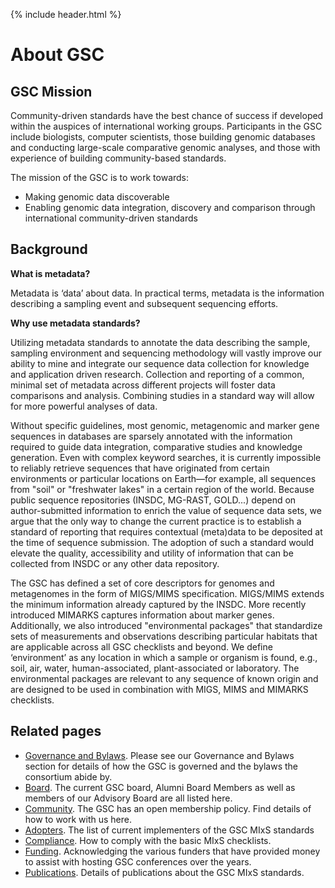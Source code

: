 {% include header.html %}

# About GSC

## GSC Mission

Community-driven standards have the best chance of success if developed within the auspices of international working groups. Participants in the GSC include biologists, computer scientists, those building genomic databases and conducting large-scale comparative genomic analyses, and those with experience of building community-based standards.

The mission of the GSC is to work towards:

*   Making genomic data discoverable
*   Enabling genomic data integration, discovery and comparison through international community-driven standards

## Background

**What is metadata?**

Metadata is ‘data’ about data. In practical terms, metadata is the information describing a sampling event and subsequent sequencing efforts.

**Why use metadata standards?**

Utilizing metadata standards to annotate the data describing the sample, sampling environment and sequencing methodology will vastly improve our ability to mine and integrate our sequence data collection for knowledge and application driven research. Collection and reporting of a common, minimal set of metadata across different projects will foster data comparisons and analysis. Combining studies in a standard way will allow for more powerful analyses of data.

Without specific guidelines, most genomic, metagenomic and marker gene sequences in databases are sparsely annotated with the information required to guide data integration, comparative studies and knowledge generation. Even with complex keyword searches, it is currently impossible to reliably retrieve sequences that have originated from certain environments or particular locations on Earth—for example, all sequences from "soil" or "freshwater lakes" in a certain region of the world. Because public sequence repositories (INSDC, MG-RAST, GOLD...) depend on author-submitted information to enrich the value of sequence data sets, we argue that the only way to change the current practice is to establish a standard of reporting that requires contextual (meta)data to be deposited at the time of sequence submission. The adoption of such a standard would elevate the quality, accessibility and utility of information that can be collected from INSDC or any other data repository.

The GSC has defined a set of core descriptors for genomes and metagenomes in the form of MIGS/MIMS specification. MIGS/MIMS extends the minimum information already captured by the INSDC. More recently introduced MIMARKS captures information about marker genes. Additionally, we also introduced "environmental packages" that standardize sets of measurements and observations describing particular habitats that are applicable across all GSC checklists and beyond. We define ‘environment’ as any location in which a sample or organism is found, e.g., soil, air, water, human-associated, plant-associated or laboratory. The environmental packages are relevant to any sequence of known origin and are designed to be used in combination with MIGS, MIMS and MIMARKS checklists.


## Related pages
 - [Governance and Bylaws](about/governance.html). Please see our Governance and Bylaws section for details of how the GSC is governed and the bylaws the consortium abide by.
 - [Board](about/board-members.html). The current GSC board, Alumni Board Members as well as members of our Advisory Board are all listed here.
 - [Community](membership.html). The GSC has an open membership policy. Find details of how to work with us here.
 - [Adopters](about/adopters.html). The list of current implementers of the GSC MIxS standards
 - [Compliance](about/compliance.html). How to comply with the basic MIxS checklists.
 - [Funding](about/funding.html). Acknowledging the various funders that have provided money to assist with hosting GSC conferences over the years.
 - [Publications](about/publication-list.html). Details of publications about the GSC MIxS standards.
 